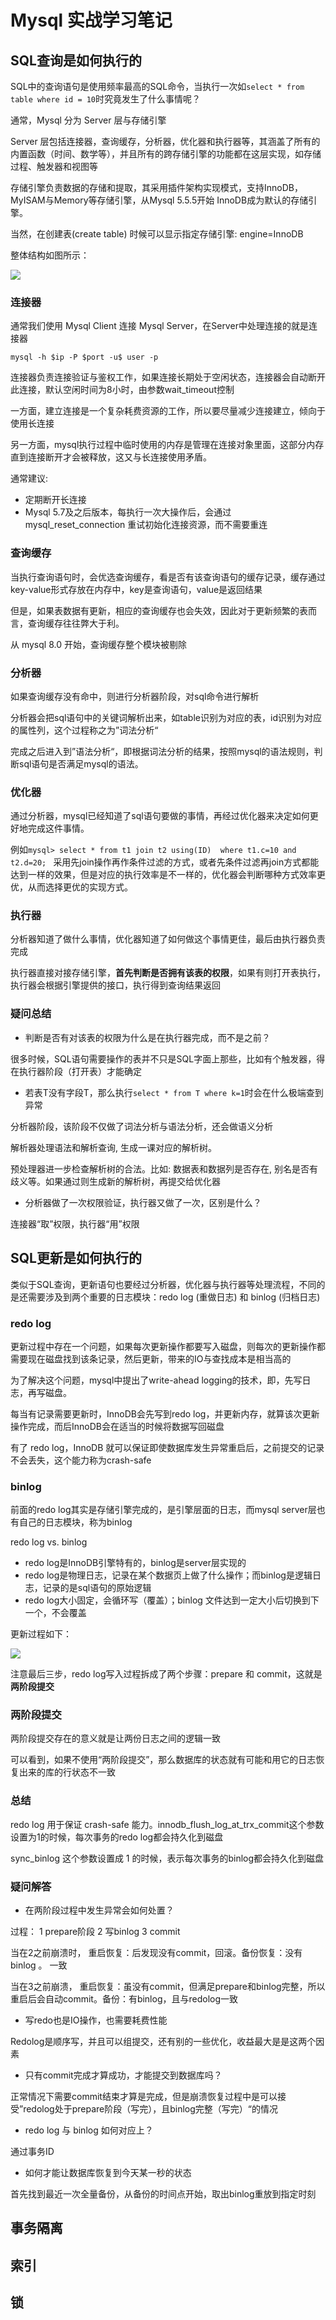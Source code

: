 # Mysql 实战学习笔记

## SQL查询是如何执行的

SQL中的查询语句是使用频率最高的SQL命令，当执行一次如`select * from table where id = 10`时究竟发生了什么事情呢？

通常，Mysql 分为 Server 层与存储引擎

Server 层包括连接器，查询缓存，分析器，优化器和执行器等，其涵盖了所有的内置函数（时间、数学等），并且所有的跨存储引擎的功能都在这层实现，如存储过程、触发器和视图等

存储引擎负责数据的存储和提取，其采用插件架构实现模式，支持InnoDB，MyISAM与Memory等存储引擎，从Mysql 5.5.5开始 InnoDB成为默认的存储引擎。

当然，在创建表(create table) 时候可以显示指定存储引擎: engine=InnoDB

整体结构如图所示：

![](../images/query_statement_process.png)


### 连接器

通常我们使用 Mysql Client 连接 Mysql Server，在Server中处理连接的就是连接器

`mysql -h $ip -P $port -u$ user -p`

连接器负责连接验证与鉴权工作，如果连接长期处于空闲状态，连接器会自动断开此连接，默认空闲时间为8小时，由参数wait_timeout控制

一方面，建立连接是一个复杂耗费资源的工作，所以要尽量减少连接建立，倾向于使用长连接

另一方面，mysql执行过程中临时使用的内存是管理在连接对象里面，这部分内存直到连接断开才会被释放，这又与长连接使用矛盾。

通常建议:

* 定期断开长连接
* Mysql 5.7及之后版本，每执行一次大操作后，会通过 mysql_reset_connection 重试初始化连接资源，而不需要重连


### 查询缓存

当执行查询语句时，会优选查询缓存，看是否有该查询语句的缓存记录，缓存通过key-value形式存放在内存中，key是查询语句，value是返回结果

但是，如果表数据有更新，相应的查询缓存也会失效，因此对于更新频繁的表而言，查询缓存往往弊大于利。

从 mysql 8.0 开始，查询缓存整个模块被剔除

### 分析器

如果查询缓存没有命中，则进行分析器阶段，对sql命令进行解析

分析器会把sql语句中的关键词解析出来，如table识别为对应的表，id识别为对应的属性列，这个过程称之为”词法分析“

完成之后进入到”语法分析“，即根据词法分析的结果，按照mysql的语法规则，判断sql语句是否满足mysql的语法。

### 优化器

通过分析器，mysql已经知道了sql语句要做的事情，再经过优化器来决定如何更好地完成这件事情。

例如`mysql> select * from t1 join t2 using(ID)  where t1.c=10 and t2.d=20;
`
采用先join操作再作条件过滤的方式，或者先条件过滤再join方式都能达到一样的效果，但是对应的执行效率是不一样的，优化器会判断哪种方式效率更优，从而选择更优的实现方式。

### 执行器

分析器知道了做什么事情，优化器知道了如何做这个事情更佳，最后由执行器负责完成

执行器直接对接存储引擎，**首先判断是否拥有该表的权限**，如果有则打开表执行，执行器会根据引擎提供的接口，执行得到查询结果返回

### 疑问总结

* 判断是否有对该表的权限为什么是在执行器完成，而不是之前？

很多时候，SQL语句需要操作的表并不只是SQL字面上那些，比如有个触发器，得在执行器阶段（打开表）才能确定

* 若表T没有字段T，那么执行`select * from T where k=1`时会在什么极端查到异常

分析器阶段，该阶段不仅做了词法分析与语法分析，还会做语义分析

解析器处理语法和解析查询, 生成一课对应的解析树。

预处理器进一步检查解析树的合法。比如: 数据表和数据列是否存在, 别名是否有歧义等。如果通过则生成新的解析树，再提交给优化器

* 分析器做了一次权限验证，执行器又做了一次，区别是什么？

连接器“取”权限，执行器“用”权限


## SQL更新是如何执行的

类似于SQL查询，更新语句也要经过分析器，优化器与执行器等处理流程，不同的是还需要涉及到两个重要的日志模块：redo log (重做日志) 和 binlog (归档日志)

### redo log

更新过程中存在一个问题，如果每次更新操作都要写入磁盘，则每次的更新操作都需要现在磁盘找到该条记录，然后更新，带来的IO与查找成本是相当高的

为了解决这个问题，mysql中提出了write-ahead logging的技术，即，先写日志，再写磁盘。

每当有记录需要更新时，InnoDB会先写到redo log，并更新内存，就算该次更新操作完成，而后InnoDB会在适当的时候将数据写回磁盘

有了 redo log，InnoDB 就可以保证即使数据库发生异常重启后，之前提交的记录不会丢失，这个能力称为crash-safe

### binlog

前面的redo log其实是存储引擎完成的，是引擎层面的日志，而mysql server层也有自己的日志模块，称为binlog

redo log vs. binlog

* redo log是InnoDB引擎特有的，binlog是server层实现的
* redo log是物理日志，记录在某个数据页上做了什么操作；而binlog是逻辑日志，记录的是sql语句的原始逻辑
* redo log大小固定，会循环写（覆盖）；binlog 文件达到一定大小后切换到下一个，不会覆盖

更新过程如下：

![](../images/update_statement_process.png)

注意最后三步，redo log写入过程拆成了两个步骤：prepare 和 commit，这就是**两阶段提交**

### 两阶段提交

两阶段提交存在的意义就是让两份日志之间的逻辑一致

可以看到，如果不使用“两阶段提交”，那么数据库的状态就有可能和用它的日志恢复出来的库的行状态不一致

### 总结

redo log 用于保证 crash-safe 能力。innodb_flush_log_at_trx_commit这个参数设置为1的时候，每次事务的redo log都会持久化到磁盘

sync_binlog 这个参数设置成 1 的时候，表示每次事务的binlog都会持久化到磁盘



### 疑问解答

* 在两阶段过程中发生异常会如何处置？

过程： 1 prepare阶段 2 写binlog 3 commit

当在2之前崩溃时，
重启恢复：后发现没有commit，回滚。备份恢复：没有binlog 。
一致

当在3之前崩溃，
重启恢复：虽没有commit，但满足prepare和binlog完整，所以重启后会自动commit。备份：有binlog，且与redolog一致

* 写redo也是IO操作，也需要耗费性能

Redolog是顺序写，并且可以组提交，还有别的一些优化，收益最大是是这两个因素

* 只有commit完成才算成功，才能提交到数据库吗？

正常情况下需要commit结束才算是完成，但是崩溃恢复过程中是可以接受”redolog处于prepare阶段（写完），且binlog完整（写完）“的情况

* redo log 与 binlog 如何对应上？

通过事务ID

* 如何才能让数据库恢复到今天某一秒的状态

首先找到最近一次全量备份，从备份的时间点开始，取出binlog重放到指定时刻

## 事务隔离

## 索引

## 锁
